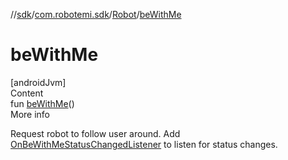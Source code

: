 //[sdk](../../../index.md)/[com.robotemi.sdk](../index.md)/[Robot](index.md)/[beWithMe](be-with-me.md)



# beWithMe  
[androidJvm]  
Content  
fun [beWithMe](be-with-me.md)()  
More info  


Request robot to follow user around. Add [OnBeWithMeStatusChangedListener](../../com.robotemi.sdk.listeners/-on-be-with-me-status-changed-listener/index.md) to listen for status changes.

  



